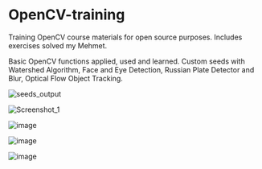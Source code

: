 # OpenCV-training
Training OpenCV course materials for open source purposes. Includes exercises solved my Mehmet.

Basic OpenCV functions applied, used and learned. Custom seeds with Watershed Algorithm, 
Face and Eye Detection, Russian Plate Detector and Blur, Optical Flow Object Tracking.

![seeds_output](https://user-images.githubusercontent.com/88316097/193050051-1aa61b57-58e2-48ad-9dfe-b29f842c506f.png)

![Screenshot_1](https://user-images.githubusercontent.com/88316097/193111105-320eb7f7-e603-447b-afd1-7685b0307f06.png)

![image](https://user-images.githubusercontent.com/88316097/193261557-d8653345-881e-4b4f-9b0b-85f48b744e22.png)

![image](https://user-images.githubusercontent.com/88316097/193412330-36c58571-8e31-4284-bc7b-0f2c729d893b.png)

![image](https://user-images.githubusercontent.com/88316097/193448021-78f51df3-155d-4b7e-a26a-0aa790242b03.png)

